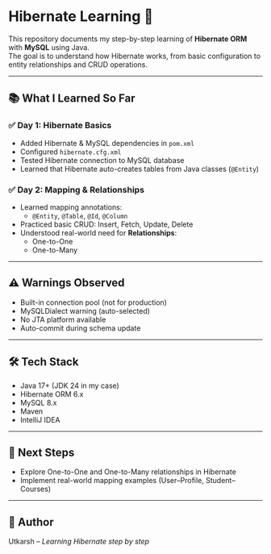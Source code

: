 # Hibernate Learning 🚀

This repository documents my step-by-step learning of **Hibernate ORM** with **MySQL** using Java.  
The goal is to understand how Hibernate works, from basic configuration to entity relationships and CRUD operations.

---

## 📚 What I Learned So Far


### ✅ Day 1: Hibernate Basics
- Added Hibernate & MySQL dependencies in `pom.xml`
- Configured `hibernate.cfg.xml`
- Tested Hibernate connection to MySQL database
- Learned that Hibernate auto-creates tables from Java classes (`@Entity`)

### ✅ Day 2: Mapping & Relationships
- Learned mapping annotations:  
  - `@Entity`, `@Table`, `@Id`, `@Column`
- Practiced basic CRUD: Insert, Fetch, Update, Delete
- Understood real-world need for **Relationships**:  
  - One-to-One  
  - One-to-Many  

---

## ⚠ Warnings Observed
- Built-in connection pool (not for production)
- MySQLDialect warning (auto-selected)
- No JTA platform available
- Auto-commit during schema update

---

## 🛠 Tech Stack
- Java 17+ (JDK 24 in my case)  
- Hibernate ORM 6.x  
- MySQL 8.x  
- Maven  
- IntelliJ IDEA  

---

## 🎯 Next Steps
- Explore One-to-One and One-to-Many relationships in Hibernate
- Implement real-world mapping examples (User–Profile, Student–Courses)

---

## 📌 Author
Utkarsh – *Learning Hibernate step by step*
